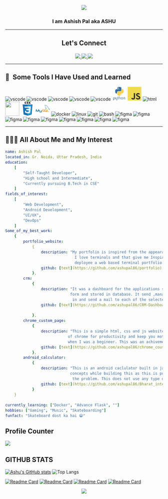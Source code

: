 

<p align="center">
  <img src="https://capsule-render.vercel.app/api?text=Hey Everyone!🕹️&animation=fadeIn&type=waving&color=gradient&height=100"/>

</p> 

### <p  align='center'> I am <b> Ashish Pal </b> aka <b> ASHU</b> </p>

<hr>

## <p  align='center'>Let's Connect </p>
<p align="center">
<a href="https://ashu86.pythonanywhere.com/">
  <img height="50" src="https://user-images.githubusercontent.com/46517096/166972883-f5f1d88c-0246-4374-88ac-ded0f2cf0699.png"/>
</a>
<a href="https://www.linkedin.com/in/ashish-pal-5725a6257/">
  <img height="50" src="https://user-images.githubusercontent.com/46517096/166973395-19676cd8-f8ec-4abf-83ff-da8243505b82.png"/>
</a>
<a href="https://www.instagram.com/aashish.pal.1">
  <img height="50" src="https://user-images.githubusercontent.com/46517096/166974368-9798f39f-1f46-499c-b14e-81f0a3f83a06.png"/>
</a>
</p>


<hr>
<h2> 🚀 &nbsp;Some Tools I Have Used and Learned</h2>
<p align="left">
<img src="https://cdn.jsdelivr.net/gh/devicons/devicon/icons/android/android-original.svg" alt="vscode" width="45" height="45"/>
<img src="https://cdn.jsdelivr.net/gh/devicons/devicon/icons/androidstudio/androidstudio-original.svg" alt="vscode" width="45" height="45"/>
<img src="https://cdn.jsdelivr.net/gh/devicons/devicon/icons/java/java-original.svg" alt="vscode" width="45" height="45"/>
<img src="https://cdn.jsdelivr.net/gh/devicons/devicon/icons/debian/debian-original.svg" alt="vscode" width="45" height="45"/>
<img src="https://cdn.jsdelivr.net/gh/devicons/devicon/icons/vscode/vscode-original.svg" alt="vscode" width="45" height="45"/>
<img src="https://raw.githubusercontent.com/devicons/devicon/master/icons/python/python-original-wordmark.svg" alt="python" width="45" height="45"/>
<img src="https://raw.githubusercontent.com/devicons/devicon/master/icons/javascript/javascript-original.svg" alt="javascript" width="45" height="45" />
<img src="https://cdn.jsdelivr.net/gh/devicons/devicon/icons/html5/html5-original.svg" alt="html" width="45" height="45"/>
<img src="https://cdn.jsdelivr.net/gh/devicons/devicon@latest/icons/bootstrap/bootstrap-original-wordmark.svg" width="45" height="45" />
<img src="https://raw.githubusercontent.com/devicons/devicon/master/icons/css3/css3-original-wordmark.svg" alt="css3" width="45" height="45" />
<img src="https://raw.githubusercontent.com/devicons/devicon/master/icons/mysql/mysql-original-wordmark.svg" alt="mysql" width="45" height="45" />
<img src="https://cdn.jsdelivr.net/gh/devicons/devicon/icons/docker/docker-original.svg" alt="docker" width="45" height="45"/>
<img src="https://cdn.jsdelivr.net/gh/devicons/devicon/icons/linux/linux-original.svg" alt="linux" width="45" height="45"/>       
<img src="https://cdn.jsdelivr.net/gh/devicons/devicon/icons/git/git-original.svg" alt="git" width="45" height="45"/>
<img src="https://cdn.jsdelivr.net/gh/devicons/devicon/icons/bash/bash-original.svg" alt="bash" width="45" height="45"/>
<img src="https://cdn.jsdelivr.net/gh/devicons/devicon/icons/figma/figma-original.svg" alt="figma" width="45" height="45"/>   
<img src="https://cdn.jsdelivr.net/gh/devicons/devicon/icons/flask/flask-original.svg" alt="figma" width="45" height="45"/>
<img src="https://cdn.jsdelivr.net/gh/devicons/devicon/icons/firebase/firebase-original.svg" alt="figma" width="45" height="45"/>
<img src="https://cdn.jsdelivr.net/gh/devicons/devicon/icons/jquery/jquery-original.svg" alt="figma" width="45" height="45"/>
<img src="https://cdn.jsdelivr.net/gh/devicons/devicon/icons/json/json-original.svg" alt="figma" width="45" height="45"/>
<img src="https://cdn.jsdelivr.net/gh/devicons/devicon/icons/jupyter/jupyter-original.svg" alt="figma" width="45" height="45"/>
<img src="https://cdn.jsdelivr.net/gh/devicons/devicon/icons/powershell/powershell-original.svg" alt="figma" width="45" height="45"/>
<img src="https://cdn.jsdelivr.net/gh/devicons/devicon/icons/sqlite/sqlite-original.svg" alt="figma" width="45" height="45"/>
<img src="https://cdn.jsdelivr.net/gh/devicons/devicon/icons/yaml/yaml-original.svg" alt="figma" width="45" height="45"/>




</p>
<hr>


## 👨🏻‍💻 All About Me and My Interest
```yaml
name: Ashish Pal
located_in: Gr. Noida, Uttar Pradesh, India
education: 
    [
        "Self-Taught Developer",
        "High school and Intermediate",
        "Currently pursuing B.Tech in CSE"
    ]
fields_of_interest:
    [
        "Web Development",
        "Android Development",
        "UI/UX",
        "DevOps"
    ]
Some_of_my_best_work:
    {
        portfolio_website:
            {
                description: "My portfolio is inspired from the appearance of bash a terminal.
                               I love terminals and that give me Inspiration to build and
                               deployee a web based terminal portfolio website.",
                github: [text](https://github.com/ashupal86/portfolio)
            },
        crm: 
            {
                description: "It was a dashboard for the applications subbmited through the google
                             form and stored in database. It send ,manage and store all the updates
                              in and send a mail to each of the selected participant.",
                github: [text](https://github.com/ashupal86/CRM-Dashboard)

            },
        chrome_custom_page: 
            {
                description: "This is a simple html, css and js website to replace the statup page
                            of chrome for productivity and keep you motivating. As this was built
                            when I was a begineer. This was an achivement for me at that movement.",
                github: [text](https://github.com/ashupal86/chrome_coustomize)
            },
        android_calculator: 
            {
                description: "This is an android caclulator built in java. I learned a lot of java
                             concepts while building this as this is pure array modification to solve
                              the problem. This does not use any type of external library to solve the problem. ",
                github: [text](https://github.com/ashupal86/Bharat_intern_calculator)
            }
    }

currently_learning: ["Docker", "Advance Flask", ""]
hobbies: ["Gaming", "Music", "Skateboarding"]
funfact: "Skateboard dost ka hai 😁"
```



## Profile Counter
[![](https://komarev.com/ghpvc/?username=ashu20004&color=blueviolet&style=for-the-badge&label=PROFILE+VIEWS)]()


## GITHUB STATS
[![Ashu's GitHub stats](https://github-readme-stats.vercel.app/api?username=ashupal86&show_icons=true&theme=dark)](https://github.com/anuraghazra/github-readme-stats)
![Top Langs](https://github-readme-stats.vercel.app/api/top-langs/?username=ashupal86&hide_progress=true)


[![Readme Card](https://github-readme-stats.vercel.app/api/pin/?username=ashupal86&repo=portfolio)](https://github.com/anuraghazra/github-readme-stats)
[![Readme Card](https://github-readme-stats.vercel.app/api/pin/?username=ashupal86&repo=CRM-Dashboard)](https://github.com/anuraghazra/github-readme-stats)
[![Readme Card](https://github-readme-stats.vercel.app/api/pin/?username=ashupal86&repo=chrome_coustomize)](https://github.com/anuraghazra/github-readme-stats)
[![Readme Card](https://github-readme-stats.vercel.app/api/pin/?username=ashupal86&repo=Bharat_intern_calculator)](https://github.com/anuraghazra/github-readme-stats)








<p align="center">
  <img src="https://capsule-render.vercel.app/api?type=waving&color=gradient&height=100&section=footer"/>
</p>
